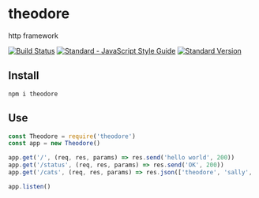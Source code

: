 # theodore

http framework

[![Build Status](https://travis-ci.org/emkay/theodore.svg?branch=master)](https://travis-ci.org/emkay/theodore)
[![Standard - JavaScript Style Guide](https://img.shields.io/badge/code%20style-standard-brightgreen.svg)](http://standardjs.com/)
[![Standard Version](https://img.shields.io/badge/release-standard%20version-brightgreen.svg)](https://github.com/conventional-changelog/standard-version)

## Install

`npm i theodore`

## Use

```javascript
const Theodore = require('theodore')
const app = new Theodore()

app.get('/', (req, res, params) => res.send('hello world', 200))
app.get('/status', (req, res, params) => res.send('OK', 200))
app.get('/cats', (req, res, params) => res.json(['theodore', 'sally', 'glory'], 200))

app.listen()
```
